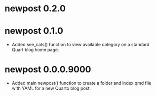# newpost 0.2.0

# newpost 0.1.0

* Added see_cats() function to view available category on a standard Quart blog home page.

# newpost 0.0.0.9000

* Added main newpost() function to create a folder and index.qmd file with YAML for a new Quarto blog post.


